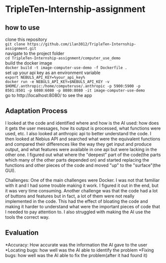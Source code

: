 # TripleTen-Internship-assignment
## how to use
clone this repository  
`git clone https://github.com/ilan3012/TripleTen-Internship-assignment.git`  
navigate to the project folder  
`cd TripleTen-Internship-assignment/computer_use_demo`  
build the docker image  
`docker build -t image-computer-use-demo -f Dockerfile .`  
set up your api key as an environment variable  
`export NEBULS_API_KEY=%your_api_key%`  
`docker run -e NEBULS_API_KEY=$NEBULS_API_KEY -v $HOME/.anthropic:/home/computeruse/.anthropic -p 5900:5900 -p 8501:8501 -p 6080:6080 -p 8080:8080 -it image-computer-use-demo`  
go to http://localhost:8080/ to see the app

## Adaptation Process
I looked at the code and identified where and how is the AI used: how does it gets the user messages, how its output is processed, what functions were used, etc. I also looked at anthropic api to better understand the code.
I then looked at Nebius API and searched what were the equivalent functions and compared their differences like the way they get input and produce output, and what features were available in one api but were lacking in the other one. 
I figured out what where the "deepest" part of the code(the parts which many of the other parts depended on) and started replacing the functions and other pieces of the code and moved "up" to the "surface"(the GUI).

Challenges: One of the main challenges were Docker. I was not that familiar with it and I had some trouble making it work. I figured it out in the end, but it was very time consuming.
Another challenge was that the code had a lot of buttons and features but in fact, a lot of them were not really implemented in the code. This had the effect of bloating the code and making it harder to understand what were the important pieces of code that I needed to pay attention to.
I also struggled with making the AI use the tools the correct way.
## Evaluation
*Accuracy: How accurate was the information the AI gave to the user
*Locating bugs: how well was the AI able to identify the problem
*Fixing bugs: how well was the AI able to fix the problem(after it had found it)


